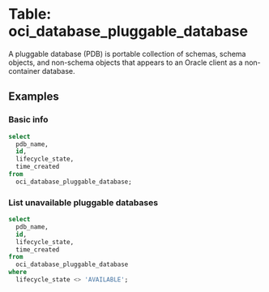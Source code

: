 # Table: oci_database_pluggable_database

A pluggable database (PDB) is portable collection of schemas, schema objects, and non-schema objects that appears to an Oracle client as a non-container database.

## Examples

### Basic info

```sql
select
  pdb_name,
  id,
  lifecycle_state,
  time_created
from
  oci_database_pluggable_database;
```

### List unavailable pluggable databases

```sql
select
  pdb_name,
  id,
  lifecycle_state,
  time_created
from
  oci_database_pluggable_database
where
  lifecycle_state <> 'AVAILABLE';
```

